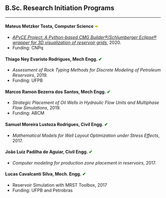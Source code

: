 ## B.Sc. Research Initiation Programs
---


#### Mateus Metzker Tosta, Computer Science <span style="color:rgb(200,200,0);"> &#10144; </span>
- *[APyCE Project: A Python-based CMG Builder®/Schlumberger Eclipse® wrapper for 3D visualization of reservoir grids](https://github.com/mateustosta/apyce-repo)*, 2020.
- Funding: CNPq

#### Thiago Ney Evaristo Rodrigues, Mech Engg. <span style="color:green;"> &#10004; </span>
- *Assessment of Rock Typing Methods for Discrete Modeling of Petroleum Reservoirs*, 2019.
- Funding: UFPB


#### Marcos Ramon Bezerra dos Santos, Mech Engg. <span style="color:green;"> &#10004; </span> 
- *Strategic Placement of Oil Wells in Hydraulic Flow Units and Multiphase Flow Simulations*, 2019.
- Funding: ABCM


#### Samuel Moreira Lustoza Rodrigues, Civil Engg. <span style="color:green;"> &#10004; </span>
- *Mathematical Models for Well Layout Optimization under Stress Effects*, 2017.


#### João Luiz Padilha de Aguiar, Civil Engg. <span style="color:green;"> &#10004; </span>
- *Computer modeling for production zone placement in reservoirs*, 2017.


#### Lucas Cavalcanti Silva, Mech. Engg. <span style="color:green;"> &#10004; </span>
- Reservoir Simulation with MRST Toolbox, 2017
- Funding: UFPB and Petrobras